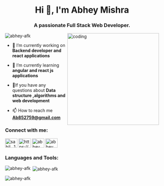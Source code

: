<h1 align="center">Hi 👋, I'm Abhey Mishra</h1>
<h3 align="center">A passionate Full Stack Web Developer.</h3> 

<img align="right" alt="coding" width="300" src="https://user-images.githubusercontent.com/55389276/140866485-8fb1c876-9a8f-4d6a-98dc-08c4981eaf70.gif">

<p align="left"> <img src="https://komarev.com/ghpvc/?username=abhey-afk&label=Profile%20views&color=0e75b6&style=flat" alt="abhey-afk" /> </p>

- 🔭 I’m currently working on **Backend developer and react applications**

- 🌱 I’m currently learning **angular and react js applications**

- 💬If you have any questions about **Data structure ,algorithms and web development**

- 📫 How to reach me **Ab852759@gmail.com**

<h3 align="left">Connect with me:</h3>
<p align="left">
<a href="https://twitter.com/sahil__1308" target="blank"><img align="center" src="https://raw.githubusercontent.com/rahuldkjain/github-profile-readme-generator/master/src/images/icons/Social/twitter.svg" alt="sahil__1308" height="30" width="40" /></a>
<a href="https://linkedin.com/in/https://www.linkedin.com/in/abhey-mishra-841023230/" target="blank"><img align="center" src="https://raw.githubusercontent.com/rahuldkjain/github-profile-readme-generator/master/src/images/icons/Social/linked-in-alt.svg" alt="https://www.linkedin.com/in/abhey-mishra-841023230/" height="30" width="40" /></a>
<a href="https://fb.com/abhey mishra" target="blank"><img align="center" src="https://raw.githubusercontent.com/rahuldkjain/github-profile-readme-generator/master/src/images/icons/Social/facebook.svg" alt="abhey mishra" height="30" width="40" /></a>
<a href="https://www.instagram.com/all.about.abhey/" target="blank"><img align="center" src="https://raw.githubusercontent.com/rahuldkjain/github-profile-readme-generator/master/src/images/icons/Social/instagram.svg" alt="abhey__1308" height="30" width="40" /></a>
</p>

<h3 align="left">Languages and Tools:</h3>

<p><img align="left" src="https://github-readme-stats.vercel.app/api/top-langs?username=abhey-afk&show_icons=true&locale=en&layout=compact" alt="abhey-afk" /></p>

<p>&nbsp;<img align="center" src="https://github-readme-stats.vercel.app/api?username=abhey-afk&show_icons=true&locale=en" alt="abhey-afk" /></p>

<p><img align="center" src="https://github-readme-streak-stats.herokuapp.com/?user=abhey-afk&" alt="abhey-afk" /></p>


